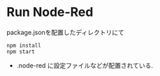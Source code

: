 # Run Node-Red

package.jsonを配置したディレクトリにて

```
npm install
npm start
```


- .node-red に設定ファイルなどが配置されている.
